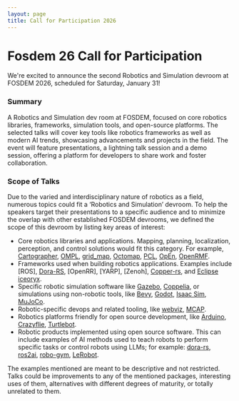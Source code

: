 ```yaml
---
layout: page
title: Call for Participation 2026
---
```


# Fosdem 26 Call for Participation

We're excited to announce the second Robotics and Simulation devroom at FOSDEM 2026, scheduled for Saturday, January 31!

### Summary
A Robotics and Simulation dev room at FOSDEM, focused on core robotics libraries, frameworks, simulation tools, and open-source platforms. The selected talks will cover key tools like robotics frameworks as well as modern AI trends, showcasing advancements and projects in the field. The event will feature presentations, a lightning talk session and a demo session, offering a platform for developers to share work and foster collaboration. 

### Scope of Talks

Due to the varied and interdisciplinary nature of robotics as a field, numerous topics could fit a ‘Robotics and Simulation’ devroom. To help the speakers target their presentations to a specific audience and to minimize the overlap with other established FOSDEM devrooms, we defined the scope of this devroom by listing key areas of interest:
* Core robotics libraries and applications. Mapping, planning, localization, perception, and control solutions would fit this category. For example, [Cartographer], [OMPL], [grid_map], [Octomap], [PCL], [OpEn], [OpenRMF].
* Frameworks used when building robotics applications. Examples include [ROS], [Dora-RS], [OpenRR], [YARP], [Zenoh],  [Copper-rs], and [Eclipse iceoryx].
* Specific robotic simulation software like [Gazebo], [Coppelia], or simulations using non-robotic tools, like [Bevy], [Godot], [Isaac Sim], [MuJoCo].
* Robotic-specific devops and related tooling, like [webviz], [MCAP].
* Robotics platforms friendly for open source development, like [Arduino], [Crazyflie], [Turtlebot].
* Robotic products implemented using open source software. This can include examples of AI methods used to teach robots to perform specific tasks or control robots using LLMs; for example: [dora-rs], [ros2ai], [robo-gym], [LeRobot].

The examples mentioned are meant to be descriptive and not restricted. Talks could be improvements to any of the mentioned packages, interesting uses of them, alternatives with different degrees of maturity, or totally unrelated to them.

[Cartographer]: //google-cartographer.readthedocs.io
[OMPL]: //ompl.kavrakilab.org
[grid_map]: //github.com/ANYbotics/grid_map
[Octomap]: //octomap.github.io
[PCL]: //pointclouds.org
[OpEn]: //alphaville.github.io/optimization-engine/
[OpenRMF]: //www.open-rmf.org
[Zennoh]: //zenoh.io/
[Copper-rs]: //github.com/copper-project/copper-rs
[Eclipse iceoryx]: //iceoryx.io/
[Gazebo]: //gazebosim.org/home
[Coppelia]: //manual.coppeliarobotics.com/
[Bevy]: //bevyengine.org/
[Godot]: //godotengine.org/
[Isaac Sim]: //github.com/isaac-sim/IsaacSim
[MuJoCo]: //github.com/google-deepmind/mujoco
[webviz]: //webviz.io
[MCAP]: //mcap.dev
[Arduino]: //arduino.cc
[Crazyflie]: //bitcraze.io/products/crazyflie-2-1-plus/
[Turtlebot]: //www.turtlebot.com
[dora-rs]: //dora-rs.ai
[ros2ai]: //github.com/fujitatomoya/ros2ai
[robo-gym]: //www.robogym.net
[LeRobot]: //huggingface.co/docs/lerobot/

